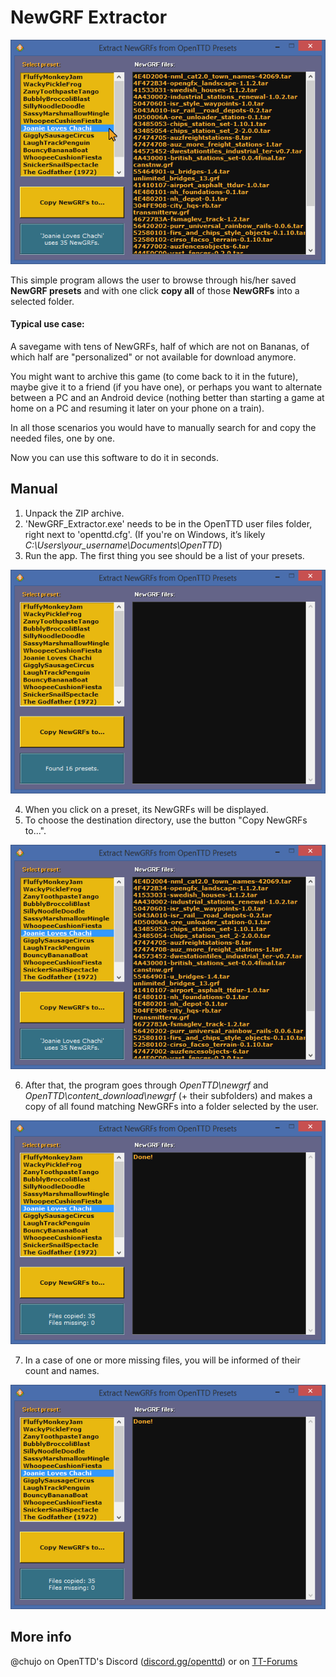 # NewGRF Extractor

![Example.](/_readme/overview.png)

This simple program allows the user to browse through his/her saved **NewGRF presets** and with one click **copy all** of those **NewGRFs** into a selected folder.



#### Typical use case:
A savegame with tens of NewGRFs, half of which are not on Bananas, of which half are "personalized" or not available for download anymore.

You might want to archive this game (to come back to it in the future), maybe give it to a friend (if you have one), or perhaps you want to alternate between a PC and an Android device (nothing better than starting a game at home on a PC and resuming it later on your phone on a train).

In all those scenarios you would have to manually search for and copy the needed files, one by one.

Now you can use this software to do it in seconds.

## Manual

1. Unpack the ZIP archive.
2. 'NewGRF_Extractor.exe' needs to be in the OpenTTD user files folder, right next to 'openttd.cfg'.
   (If you're on Windows, it’s likely _C:\Users\your_username\Documents\OpenTTD_)
3. Run the app. The first thing you see should be a list of your presets.

![Step 1](/_readme/1.png)

4. When you click on a preset, its NewGRFs will be displayed.
5. To choose the destination directory, use the button "Copy NewGRFs to...".

![Step 2](/_readme/2.png)

6. After that, the program goes through _OpenTTD\newgrf_ and _OpenTTD\content_download\newgrf_ (+ their subfolders) and makes a copy of all found matching NewGRFs into a folder selected by the user.

![Step 3](/_readme/3.png)

7. In a case of one or more missing files, you will be informed of their count and names.

![Step 4](/_readme/3.png)


## More info

@chujo on OpenTTD's Discord ([discord.gg/openttd](https://discord.gg/openttd))
or on [TT-Forums](https://www.tt-forums.net/)
